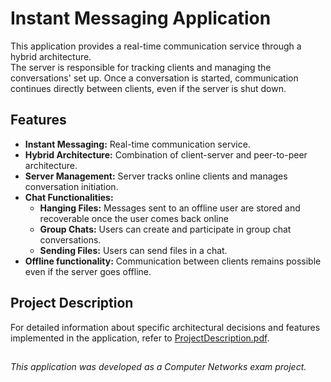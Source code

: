 # Instant Messaging Application

This application provides a real-time communication service through a hybrid architecture.  
The server is responsible for tracking clients and managing the conversations' set up. Once a conversation is started, communication continues directly between clients, even if the server is shut down.

## Features

- **Instant Messaging:** Real-time communication service.
- **Hybrid Architecture:** Combination of client-server and peer-to-peer architecture.
- **Server Management:** Server tracks online clients and manages conversation initiation.
- **Chat Functionalities:**
  - **Hanging Files:** Messages sent to an offline user are stored and recoverable once the user comes back online
  - **Group Chats:** Users can create and participate in group chat conversations.
  - **Sending Files:** Users can send files in a chat.
- **Offline functionality:** Communication between clients remains possible even if the server goes offline.

## Project Description

For detailed information about specific architectural decisions and features implemented in the application, refer to [ProjectDescription.pdf](ProjectDocumentation.pdf).

## 
*This application was developed as a Computer Networks exam project.*
